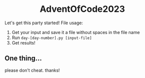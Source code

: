 <h1 align="center">AdventOfCode2023</h1>
Let's get this party started!
File usage:
<ol>
    <li>Get your input and save it a file without spaces in the file name</li>
    <li>Run <code>day-[day-number].py [input-file]</code></li>
    <li>Get results!</li>
</ol>
<h2>One thing...</h2>
please don't cheat.  thanks!